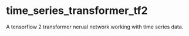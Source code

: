 # time_series_transformer_tf2
A tensorflow 2 transformer nerual network working with time series data.
